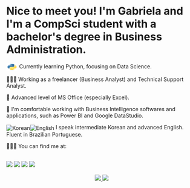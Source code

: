 # Nice to meet you! I'm Gabriela and I'm a CompSci student with a bachelor's degree in Business Administration.

<img align="center" alt="Gab-Python" height="20" width="30" src="https://raw.githubusercontent.com/devicons/devicon/master/icons/python/python-original.svg"> Currently learning Python, focusing on Data Science.
 

👩🏻‍💻 Working as a freelancer (Business Analyst) and Technical Support Analyst.

🌱 Advanced level of MS Office (especially Excel).

🧠 I'm comfortable working with Business Intelligence softwares and applications, such as Power BI and Google DataStudio.

<img align="center" alt="Korean" height="15" width="20" src="https://images.emojiterra.com/google/noto-emoji/v2.034/128px/1f1f0-1f1f7.png"><img align="center" alt="English" height="15" width="20" src="https://images.emojiterra.com/google/noto-emoji/v2.034/128px/1f1fa-1f1f8.png">  I speak intermediate Korean and advanced English. Fluent in Brazilian Portuguese.

🕵🏻‍♀️ You can find me at:
<br><br>
<div> 
  <a href="https://instagram.com/gabiyeyo" target="_blank"><img src="https://img.shields.io/badge/-Instagram-%23E4405F?style=for-the-badge&logo=instagram&logoColor=white" target="_blank"></a>
 <a href="http://discordapp.com/users/hitzie#1321" target="_blank"><img src="https://img.shields.io/badge/Discord-7289DA?style=for-the-badge&logo=discord&logoColor=white" target="_blank"></a> 
  <a href = "mailto:gabrielagpatricio@gmail.com"><img src="https://img.shields.io/badge/-Gmail-%23333?style=for-the-badge&logo=gmail&logoColor=white" target="_blank"></a>
  <a href="https://www.linkedin.com/in/gabriela-patricio" target="_blank"><img src="https://img.shields.io/badge/-LinkedIn-%230077B5?style=for-the-badge&logo=linkedin&logoColor=white" target="_blank"></a> 
<br><br>  
<div align="center">
  <a href="https://github.com/gabpatricio">
  <img height="180em" src="https://github-readme-stats.vercel.app/api?username=gabpatricio&show_icons=true&theme=dracula&include_all_commits=true&count_private=true"/>
  <img height="180em" src="https://github-readme-stats.vercel.app/api/top-langs/?username=gabpatricio&layout=compact&langs_count=7&theme=dracula"/>
</div>
<div style="display: inline_block"><br>
